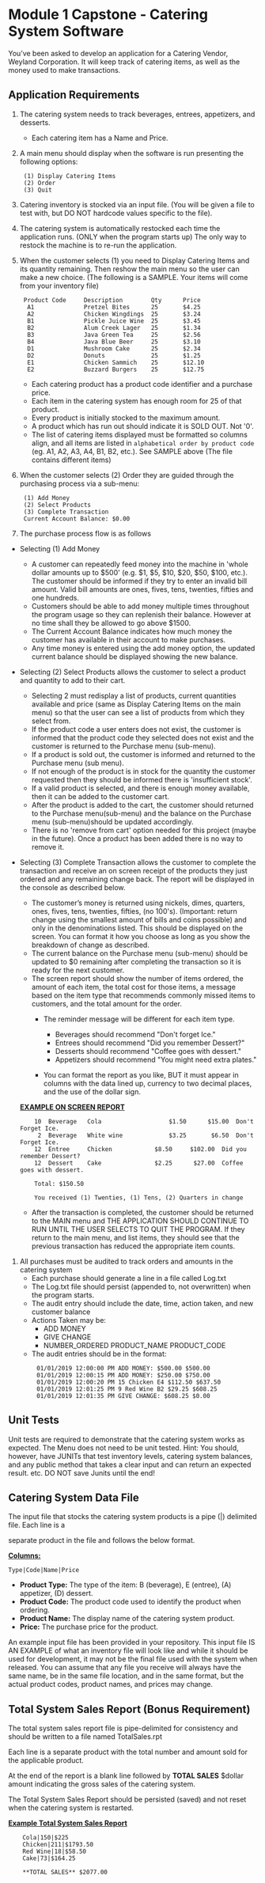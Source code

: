 # Module 1 Capstone - Catering System Software

You’ve been asked to develop an application for a Catering Vendor, Weyland Corporation. It will keep track of catering items, as well as the money used to make transactions. 



## Application Requirements


1. The catering system needs to track beverages, entrees, appetizers, and desserts.

    - Each catering item has a Name and Price.

2. A main menu should display when the software is run presenting the following options:

        
        (1) Display Catering Items
        (2) Order
        (3) Quit
        
3. Catering inventory is stocked via an input file. (You will be given a file to test with, but DO NOT hardcode values specific to the file). 
4. The catering system is automatically restocked each time the application runs. (ONLY when the program starts up) The only way to restock the machine is to re-run the application.
5. When the customer selects ​(1) you need to Display Catering Items and its quantity remaining. Then reshow the main menu so the user can make a new choice. (The following is a SAMPLE. Your items will come from your inventory file)


        Product Code     Description        Qty      Price
         A1              Pretzel Bites      25       $4.25
         A2              Chicken Wingdings  25       $3.24
         B1              Pickle Juice Wine  25       $3.45
         B2              Alum Creek Lager   25       $1.34
         B3              Java Green Tea     25       $2.56
         B4              Java Blue Beer     25       $3.10
         D1              Mushroom Cake      25       $2.34
         D2              Donuts             25       $1.25
         E1              Chicken Sammich    25       $12.10
         E2              Buzzard Burgers    25       $12.75


    - Each catering product has a product code identifier and a purchase price.
    - Each item in the catering system has enough room for 25 of that product.
    - Every product is initially stocked to the maximum amount.
    - A product which has run out should indicate it is SOLD OUT.  Not '0'.
    - The list of catering items displayed must be formatted so columns align, and all items are listed in `alphabetical order by product code` (eg. A1, A2, A3, A4, B1, B2, etc.).  See SAMPLE above (The file contains different items)

6. When the customer selects (2) Order they are guided through the purchasing process via a sub-menu:

        
        (1) Add Money
        (2) Select Products
        (3) Complete Transaction
        Current Account Balance: $0.00


7. The purchase process flow is as follows
  - Selecting (1) Add Money ​
    - A customer can repeatedly feed money into the machine in 'whole dollar amounts up to $500' (e.g. $1, $5, $10, $20, $50, $100, etc.). The customer should be informed if they try to enter an invalid bill amount. Valid bill amounts are ones, fives, tens, twenties, fifties and one hundreds. 
    - Customers should be able to add money multiple times throughout the program usage so they can replenish their balance. However at no time shall they be allowed to go above $1500.
    - The Current Account Balance indicates how much money the customer has available in their account to make purchases.
    - Any time money is entered using the add money option, the updated current balance should be displayed showing the new balance. 
  - Selecting ​(2) Select Products ​allows the customer to select a product and quantity to add to their cart.
      - Selecting 2 must redisplay a list of products, current quantities available and price (same as Display Catering Items on the main menu) so that the user can see a list of products from which they select from.
      - If the product code a user enters does not exist, the customer is informed that the product code they selected does not exist and the customer is returned to the Purchase menu (sub-menu).
    - If a product is sold out, the customer is informed and returned to the Purchase menu (sub menu).
    - If not enough of the product is in stock for the quantity the customer requested then they should be informed there is 'insufficient stock'.  
    - If a valid product is selected, and there is enough money available, then it can be added to the customer cart.
    - After the product is added to the cart, the customer should returned to the Purchase menu(sub-menu) and the balance on the Purchase menu (sub-menu)should be updated accordingly. 
    - There is no 'remove from cart' option needed for this project (maybe in the future). Once a product has been added there is no way to remove it.
  - Selecting ​(3) Complete Transaction​ allows the customer to complete the transaction and receive an on screen receipt of the products they just ordered and any remaining change back. The report will be displayed in the console as described below.
      - The customer’s money is returned using nickels, dimes, quarters, ones, fives, tens, twenties, fifties, (no 100's). (Important: return change using the smallest amount of bills and coins possible) and only in the denominations listed. This should be displayed on the screen. You can format it how you choose as long as you show the breakdown of change as described.
    - The current balance on the Purchase menu (sub-menu) should be updated to $0 remaining after completing the transaction so it is ready for the next customer.
    - The screen report should show the number of items ordered, the amount of each item, the total cost for those items, a message based on the item type that recommends commonly missed items to customers, and the total amount for the order.
      * The reminder message will be different for each item type.
      
        * Beverages should recommend "Don't forget Ice."
        * Entrees should recommend "Did you remember Dessert?"
        * Desserts should recommend "Coffee goes with dessert."
        * Appetizers should recommend "You might need extra plates."

      * You can format the report as you like, BUT it must appear in columns with the data lined up, currency to two decimal places, and the use of the dollar sign.

    **<span style="text-decoration:underline;">EXAMPLE ON SCREEN REPORT</span>**



            10 	Beverage   Cola	                  $1.50 	 $15.00	 Don't Forget Ice.
             2	Beverage   White wine	          $3.25		  $6.50	 Don't Forget Ice.
            12	Entree	   Chicken	          $8.50		$102.00	 Did you remember Dessert?
            12	Dessert	   Cake		          $2.25		 $27.00	 Coffee goes with dessert.

            Total: $150.50

            You received (1) Twenties, (1) Tens, (2) Quarters in change



    - After the transaction is completed, the customer should be returned to the MAIN menu and THE APPLICATION SHOULD CONTINUE TO RUN UNTIL THE USER SELECTS TO QUIT THE PROGRAM. If they return to the main menu, and list items, they should see that the previous transaction has reduced the appropriate item counts.  


  1. All purchases must be audited to track orders and amounts in the catering system
      - Each purchase should generate a line in a file called ​Log.txt
      - The Log.txt file should persist (appended to, not overwritten) when the program starts.
      - The audit entry should include the date, time, action taken, and new customer balance 
      - Actions Taken may be:
        - ADD MONEY
        - GIVE CHANGE
        - NUMBER_ORDERED  PRODUCT_NAME  PRODUCT_CODE
      - The audit entries should be in the format:
```
        01/01/2019 12:00:00 PM ADD MONEY: $500.00 $500.00
        01/01/2019 12:00:15 PM ADD MONEY: $250.00 $750.00
        01/01/2019 12:00:20 PM 15 Chicken E4 $112.50 $637.50
        01/01/2019 12:01:25 PM 9 Red Wine B2 $29.25 $608.25
        01/01/2019 12:01:35 PM GIVE CHANGE: $608.25 $0.00
```



## Unit Tests

Unit tests are required to demonstrate that the catering system works as expected. The Menu does not need to be unit tested. Hint: You should, however, have JUNITs that test inventory levels, catering system balances, and any public method that takes a clear input and can return an expected result. etc. DO NOT save Junits until the end! 


## Catering System Data File

The input file that stocks the catering system  products is a pipe (|) delimited file. Each line is a

separate product in the file and follows the below format.  

**<span style="text-decoration:underline;">Columns:</span>**

```
Type|Code|Name|Price
```
*   **Product Type:** The type of the item:  B (beverage), E (entree), (A) appetizer, (D) dessert.
*   **Product Code:**  The product code used to identify the product when ordering.
*   **Product Name:** The display name of the catering system product.
*   **Price:** The purchase price for the product.


An example input file has been provided in your repository.  This input file IS AN EXAMPLE of what an inventory file will look like and while it should be used for development, it may not be the final file used with the system when released. You can assume that any file you receive will always have the same name, be in the same file location, and in the same format, but the actual product codes, product names, and prices may change. 


## Total System Sales Report (Bonus Requirement)

The total system sales report file is pipe-delimited for consistency and should be written to a file named TotalSales.rpt

Each line is a separate product with the total number and amount sold for the applicable product. 

At the end of the report is a blank line followed by **TOTAL SALES** $dollar amount indicating the gross sales of the catering system.

The Total System Sales Report should be persisted (saved) and not reset when the catering system is restarted.  

**<span style="text-decoration:underline;">Example Total System Sales Report</span>**


```
    Cola|150|$225
    Chicken|211|$1793.50
    Red Wine|18|$58.50
    Cake|73|$164.25

    **TOTAL SALES** $2077.00
```
